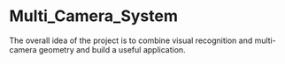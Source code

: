 # Multi_Camera_System
The overall idea of the project is to combine visual recognition and multi-camera geometry and build a useful application.

